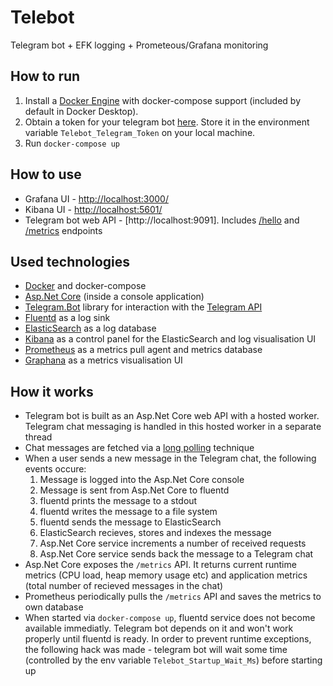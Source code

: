 # Telebot
Telegram bot + EFK logging + Prometeous/Grafana monitoring

## How to run
1. Install a [Docker Engine](https://docs.docker.com/engine/install/) with docker-compose support (included by default in Docker Desktop).
2. Obtain a token for your telegram bot [here](https://t.me/botfather). Store it in the environment variable `Telebot_Telegram_Token` on your local machine.
3. Run `docker-compose up`

## How to use
- Grafana UI - [http://localhost:3000/](http://localhost:3000/)
- Kibana UI - [http://localhost:5601/](http://localhost:5601/)
- Telegram bot web API - [http://localhost:9091]. Includes [/hello](http://localhost:9091/hello) and [/metrics](http://localhost:9091/metrics) endpoints

## Used technologies
- [Docker](https://www.docker.com) and docker-compose
- [Asp.Net Core](https://docs.microsoft.com/en-us/aspnet/core/?view=aspnetcore-6.0) (inside a console application)
- [Telegram.Bot](https://github.com/TelegramBots/Telegram.Bot) library for interaction with the [Telegram API](https://core.telegram.org/bots/api)
- [Fluentd](https://www.fluentd.org/) as a log sink
- [ElasticSearch](https://www.elastic.co/elasticsearch/) as a log database
- [Kibana](https://www.elastic.co/kibana/) as a control panel for the ElasticSearch and log visualisation UI
- [Prometheus](https://prometheus.io/) as a metrics pull agent and metrics database
- [Graphana](https://grafana.com/) as a metrics visualisation UI 

## How it works
* Telegram bot is built as an Asp.Net Core web API with a hosted worker. Telegram chat messaging is handled in this hosted worker in a separate thread
* Chat messages are fetched via a [long polling](https://core.telegram.org/bots/api#getupdates) technique
* When a user sends a new message in the Telegram chat, the following events occure:
  1. Message is logged into the Asp.Net Core console
  2. Message is sent from Asp.Net Core to fluentd 
  3. fluentd prints the message to a stdout
  4. fluentd writes the message to a file system
  5. fluentd sends the message to ElasticSearch
  6. ElasticSearch recieves, stores and indexes the message
  7. Asp.Net Core service increments a number of received requests
  8. Asp.Net Core service sends back the message to a Telegram chat
* Asp.Net Core exposes the `/metrics` API. It returns current runtime metrics (CPU load, heap memory usage etc) and application metrics (total number of recieved messages in the chat)
* Prometheus periodically pulls the `/metrics` API and saves the metrics to own database
* When started via `docker-compose up`, fluentd service does not become available immediatly. Telegram bot depends on it and won't work properly until fluentd is ready. In order to prevent runtime exceptions, the following hack was made - telegram bot will wait some time (controlled by the env variable `Telebot_Startup_Wait_Ms`) before starting up